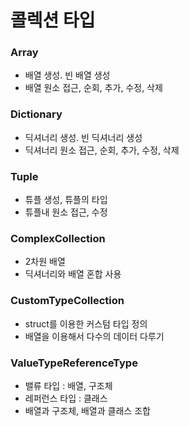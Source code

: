 # 콜렉션 타입

### Array

- 배열 생성. 빈 배열 생성
- 배열 원소 접근, 순회, 추가, 수정, 삭제

### Dictionary

- 딕셔너리 생성. 빈 딕셔너리 생성
- 딕셔너리 원소 접근, 순회, 추가, 수정, 삭제

### Tuple

- 튜플 생성, 튜플의 타입
- 튜플내 원소 접근, 수정

### ComplexCollection

- 2차원 배열
- 딕셔너리와 배열 혼합 사용

### CustomTypeCollection

- struct를 이용한 커스텀 타입 정의
- 배열을 이용해서 다수의 데이터 다루기

### ValueTypeReferenceType

- 밸류 타입 : 배열, 구조체
- 레퍼런스 타입 : 클래스
- 배열과 구조체, 배열과 클래스 조합
